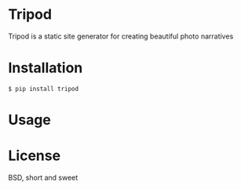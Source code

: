 # Tripod

Tripod is a static site generator for creating beautiful photo narratives

# Installation

`$ pip install tripod`

# Usage

# License

BSD, short and sweet
